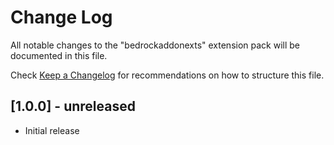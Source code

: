 # Change Log

All notable changes to the "bedrockaddonexts" extension pack will be documented in this file.

Check [Keep a Changelog](http://keepachangelog.com/) for recommendations on how to structure this file.

## [1.0.0] - unreleased

- Initial release

